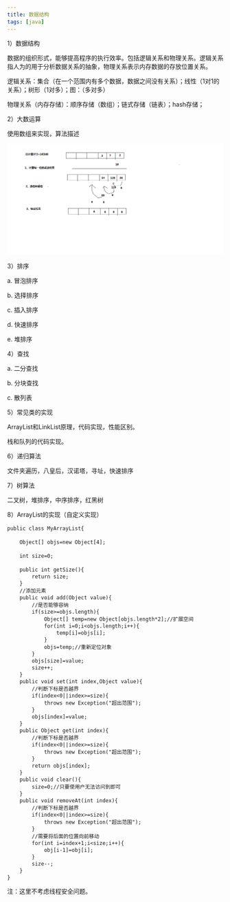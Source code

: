 ```yaml
---
title: 数据结构
tags: [java]
---
```


1）数据结构

数据的组织形式，能够提高程序的执行效率。包括逻辑关系和物理关系。逻辑关系指人为的用于分析数据关系的抽象，物理关系表示内存数据的存放位置关系。

逻辑关系：集合（在一个范围内有多个数据，数据之间没有关系）；线性（1对1的关系）；树形（1对多）；图：（多对多）

物理关系（内存存储）：顺序存储（数组）；链式存储（链表）；hash存储；

2）大数运算

使用数组来实现，算法描述

![](/images/algorithm/bigdata.png)

3）排序

a. 冒泡排序

b. 选择排序

c. 插入排序

d. 快速排序

e. 堆排序

4）查找

a. 二分查找

b. 分块查找

c. 散列表

5）常见类的实现

ArrayList和LinkList原理，代码实现，性能区别。

栈和队列的代码实现。

6）递归算法

文件夹遍历，八皇后，汉诺塔，寻址，快速排序

7）树算法

二叉树，堆排序，中序排序，红黑树

8）ArrayList的实现（自定义实现）

```
public class MyArrayList{

    Object[] objs=new Object[4];

    int size=0;

    public int getSize(){
        return size;
    }
    //添加元素
    public void add(Object value){
        //是否能够容纳
        if(size>=objs.length){
            Object[] temp=new Object[objs.length*2];//扩展空间
            for(int i=0;i<objs.length;i++){
                temp[i]=objs[i];
            }
            objs=temp;//重新定位对象
        }
        objs[size]=value;
        size++;
    }
    public void set(int index,Object value){
        //判断下标是否越界
        if(index<0||index>=size){
            throws new Exception("超出范围");
        }
        objs[index]=value;
    }
    public Object get(int index){
        //判断下标是否越界
        if(index<0||index>=size){
            throws new Exception("超出范围");
        }
        return objs[index];
    }
    public void clear(){
        size=0;//只要使用户无法访问到即可
    }
    public void removeAt(int index){
        //判断下标是否越界
        if(index<0||index>=size){
            throws new Exception("超出范围");
        }
        //需要将后面的位置向前移动
        for(int i=index+1;i<size;i++){
            obj[i-1]=obj[i];
        }
        size--;
    }
}
```

注：这里不考虑线程安全问题。
